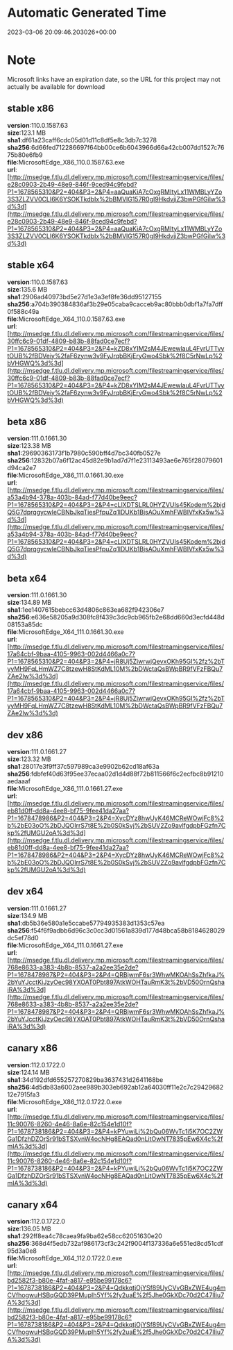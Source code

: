 # Automatic Generated Time
2023-03-06 20:09:46.203026+00:00

# Note
Microsoft links have an expiration date, so the URL for this project may not actually be available for download

## stable x86
**version**:110.0.1587.63  
**size**:123.1 MB  
**sha1**:df61a23caff6cdc05d01d11c8df5e8c3db7c3278  
**sha256**:6d66fed712286697f64bb00ce6b6043966d66a42cb007dd1527c7675b80e6fb9  
**file**:MicrosoftEdge_X86_110.0.1587.63.exe  
**url**:[http://msedge.f.tlu.dl.delivery.mp.microsoft.com/filestreamingservice/files/e28c0903-2b49-48e9-846f-9ced94c9febd?P1=1678565310&P2=404&P3=2&P4=aaQuaKiA7cOxgRMItyLx11WMBLyYZo3S3ZLZVV0CLI6K6YSOKTkdbIx%2bBMVlG157R0gI9HkdvjiZ3bwPGfGilw%3d%3d](http://msedge.f.tlu.dl.delivery.mp.microsoft.com/filestreamingservice/files/e28c0903-2b49-48e9-846f-9ced94c9febd?P1=1678565310&P2=404&P3=2&P4=aaQuaKiA7cOxgRMItyLx11WMBLyYZo3S3ZLZVV0CLI6K6YSOKTkdbIx%2bBMVlG157R0gI9HkdvjiZ3bwPGfGilw%3d%3d)  

## stable x64
**version**:110.0.1587.63  
**size**:135.6 MB  
**sha1**:2906ad40973bd5e27d1e3a3ef8fe36dd95127155  
**sha256**:a704b390384836af3b29e05caba9cacceb9ac80bbb0dbf1a7fa7dff0f588c49a  
**file**:MicrosoftEdge_X64_110.0.1587.63.exe  
**url**:[http://msedge.f.tlu.dl.delivery.mp.microsoft.com/filestreamingservice/files/30ffc6c9-01df-4809-b83b-88fad0ce7ecf?P1=1678565310&P2=404&P3=2&P4=kZD8xYIM2sM4JEwewlauL4FvrUTTvytOUB%2fBDVeiy%2faF6zynw3v9FyJrqbBKjEryGwo4Sbk%2f8C5rNwLp%2bVHGWQ%3d%3d](http://msedge.f.tlu.dl.delivery.mp.microsoft.com/filestreamingservice/files/30ffc6c9-01df-4809-b83b-88fad0ce7ecf?P1=1678565310&P2=404&P3=2&P4=kZD8xYIM2sM4JEwewlauL4FvrUTTvytOUB%2fBDVeiy%2faF6zynw3v9FyJrqbBKjEryGwo4Sbk%2f8C5rNwLp%2bVHGWQ%3d%3d)  

## beta x86
**version**:111.0.1661.30  
**size**:123.38 MB  
**sha1**:29690363173f1b7980c590bff4d7bc340fb0527e  
**sha256**:12832b07a6f12ac45d82e9b1ad7d7f1e23113493ae6e765f28079601d94ca2e7  
**file**:MicrosoftEdge_X86_111.0.1661.30.exe  
**url**:[http://msedge.f.tlu.dl.delivery.mp.microsoft.com/filestreamingservice/files/a53a4b94-378a-403b-84ad-f77d40be9eec?P1=1678565310&P2=404&P3=2&P4=cLlXDTSLRL0HYZVUIs45Kodem%2bjdQ5G7dprqgycwleCBNbJkqTiesPfpuZq1lDUKb1BjsAOuXmhFWBIVfxKx5w%3d%3d](http://msedge.f.tlu.dl.delivery.mp.microsoft.com/filestreamingservice/files/a53a4b94-378a-403b-84ad-f77d40be9eec?P1=1678565310&P2=404&P3=2&P4=cLlXDTSLRL0HYZVUIs45Kodem%2bjdQ5G7dprqgycwleCBNbJkqTiesPfpuZq1lDUKb1BjsAOuXmhFWBIVfxKx5w%3d%3d)  

## beta x64
**version**:111.0.1661.30  
**size**:134.89 MB  
**sha1**:1ee1407615bebcc63d4806c863ea682f942306e7  
**sha256**:e636e58205a9d308fc8f439c3dc9cb965fb2e68dd660d3ecfd448d08153a85dc  
**file**:MicrosoftEdge_X64_111.0.1661.30.exe  
**url**:[http://msedge.f.tlu.dl.delivery.mp.microsoft.com/filestreamingservice/files/17a64cbf-9baa-4105-9963-002d4466a0c7?P1=1678565310&P2=404&P3=2&P4=jR8Uj5ZiwrwjQevxOKh95GI%2fz%2bTyyMH9FqLHmWZ7C8tzewH8StKdML10M%2bDWctaQsBWpBR9fVFzFBQu7ZAe2lw%3d%3d](http://msedge.f.tlu.dl.delivery.mp.microsoft.com/filestreamingservice/files/17a64cbf-9baa-4105-9963-002d4466a0c7?P1=1678565310&P2=404&P3=2&P4=jR8Uj5ZiwrwjQevxOKh95GI%2fz%2bTyyMH9FqLHmWZ7C8tzewH8StKdML10M%2bDWctaQsBWpBR9fVFzFBQu7ZAe2lw%3d%3d)  

## dev x86
**version**:111.0.1661.27  
**size**:123.32 MB  
**sha1**:28017e3f9ff37c597989ca3e9902b62cd18af63a  
**sha256**:fdbfef40d63f95ee37ecaa02d1d4d88f72b811566f6c2ecfbc8b91210aedaaaf  
**file**:MicrosoftEdge_X86_111.0.1661.27.exe  
**url**:[http://msedge.f.tlu.dl.delivery.mp.microsoft.com/filestreamingservice/files/eb81d0ff-dd8a-4ee8-bf75-9fee41da27aa?P1=1678478986&P2=404&P3=2&P4=XycDYz8hwUyK46MCReWOwjFc8%2b%2bE03oO%2bDJQOIrrS7t8E%2b0S0kSvj%2bSUV2Zo9avlfgdpbFGzfn7Ckp%2fUMGU2oA%3d%3d](http://msedge.f.tlu.dl.delivery.mp.microsoft.com/filestreamingservice/files/eb81d0ff-dd8a-4ee8-bf75-9fee41da27aa?P1=1678478986&P2=404&P3=2&P4=XycDYz8hwUyK46MCReWOwjFc8%2b%2bE03oO%2bDJQOIrrS7t8E%2b0S0kSvj%2bSUV2Zo9avlfgdpbFGzfn7Ckp%2fUMGU2oA%3d%3d)  

## dev x64
**version**:111.0.1661.27  
**size**:134.9 MB  
**sha1**:db5b36e580a1e5ccabe57794935383d1353c57ea  
**sha256**:f54f6f9adbb6d96c3c0cc3d01561a839d177d48bca58b8184628029dc5ef78d0  
**file**:MicrosoftEdge_X64_111.0.1661.27.exe  
**url**:[http://msedge.f.tlu.dl.delivery.mp.microsoft.com/filestreamingservice/files/768e8633-a383-4b8b-8537-a2a2ee35e2de?P1=1678478987&P2=404&P3=2&P4=QRBjwmF6sr3WhwMKOAhSsZhfkaJ%2bYuYJcctKiJzyOec98YXOAT0Pbt897AtkWOHTauRmK3t%2bVD50OrnQshaiRA%3d%3d](http://msedge.f.tlu.dl.delivery.mp.microsoft.com/filestreamingservice/files/768e8633-a383-4b8b-8537-a2a2ee35e2de?P1=1678478987&P2=404&P3=2&P4=QRBjwmF6sr3WhwMKOAhSsZhfkaJ%2bYuYJcctKiJzyOec98YXOAT0Pbt897AtkWOHTauRmK3t%2bVD50OrnQshaiRA%3d%3d)  

## canary x86
**version**:112.0.1722.0  
**size**:124.14 MB  
**sha1**:34d192dfd655257270829ba3637431d2641168be  
**sha256**:4d5db83a6002aee989b303eb692ab12a64030ff11e2c7c2942968212e7915fa3  
**file**:MicrosoftEdge_X86_112.0.1722.0.exe  
**url**:[http://msedge.f.tlu.dl.delivery.mp.microsoft.com/filestreamingservice/files/11c90076-8260-4e46-8a6e-82c154e1d10f?P1=1678738186&P2=404&P3=2&P4=kPYuwiLi%2bQu06WvTc1i5K7OC2ZWGa1DfzhDZOrSr91bSTSXvnW4ocNHg8EAQad0nLitOwNT7835pEw6X4c%2fmIA%3d%3d](http://msedge.f.tlu.dl.delivery.mp.microsoft.com/filestreamingservice/files/11c90076-8260-4e46-8a6e-82c154e1d10f?P1=1678738186&P2=404&P3=2&P4=kPYuwiLi%2bQu06WvTc1i5K7OC2ZWGa1DfzhDZOrSr91bSTSXvnW4ocNHg8EAQad0nLitOwNT7835pEw6X4c%2fmIA%3d%3d)  

## canary x64
**version**:112.0.1722.0  
**size**:136.05 MB  
**sha1**:292ff8ea4c78caea9fa9ba62e58cc62051630e20  
**sha256**:368d4f5edb732af986173cf3c242f9004f137336a6e551ed8cd51cdf95d3a0e8  
**file**:MicrosoftEdge_X64_112.0.1722.0.exe  
**url**:[http://msedge.f.tlu.dl.delivery.mp.microsoft.com/filestreamingservice/files/bd2582f3-b80e-4faf-a817-e95be99178c6?P1=1678738186&P2=404&P3=2&P4=QdkkqtjOjYSf89UyCVvGBxZWE4ug4mCVfhogwuHSBqGQD39PMupIh5Yf%2fy2uaE%2f5Jhe0GkXDc70d2C47Iliu7A%3d%3d](http://msedge.f.tlu.dl.delivery.mp.microsoft.com/filestreamingservice/files/bd2582f3-b80e-4faf-a817-e95be99178c6?P1=1678738186&P2=404&P3=2&P4=QdkkqtjOjYSf89UyCVvGBxZWE4ug4mCVfhogwuHSBqGQD39PMupIh5Yf%2fy2uaE%2f5Jhe0GkXDc70d2C47Iliu7A%3d%3d)  

